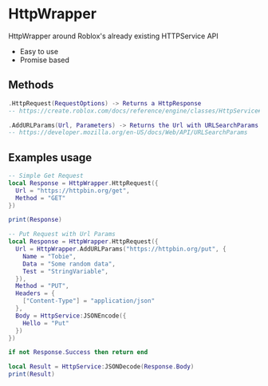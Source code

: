 # HttpWrapper
HttpWrapper around Roblox's already existing HTTPService API
- Easy to use
- Promise based

## Methods
```lua
.HttpRequest(RequestOptions) -> Returns a HttpResponse
-- https://create.roblox.com/docs/reference/engine/classes/HttpService#RequestAsync

.AddURLParams(Url, Parameters) -> Returns the Url with URLSearchParams added onto
-- https://developer.mozilla.org/en-US/docs/Web/API/URLSearchParams
```
## Examples usage
```lua
-- Simple Get Request
local Response = HttpWrapper.HttpRequest({
  Url = "https://httpbin.org/get",
  Method = "GET"
})

print(Response)
```
```lua
-- Put Request with Url Params
local Response = HttpWrapper.HttpRequest({
  Url = HttpWrapper.AddURLParams("https://httpbin.org/put", {
    Name = "Tobie",
    Data = "Some random data",
    Test = "StringVariable",
  }),
  Method = "PUT",
  Headers = {
    ["Content-Type"] = "application/json"
  },
  Body = HttpService:JSONEncode({
    Hello = "Put"
  })
})

if not Response.Success then return end

local Result = HttpService:JSONDecode(Response.Body)
print(Result)
```

